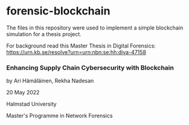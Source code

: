 # forensic-blockchain

The files in this repository were used to implement a simple blockchain simulation for a thesis project.

For background read this Master Thesis in Digital Forensics:
https://urn.kb.se/resolve?urn=urn:nbn:se:hh:diva-47158

### Enhancing Supply Chain Cybersecurity with Blockchain

by Ari Hämäläinen, Rekha Nadesan

20 May 2022

Halmstad University

Master's Programme in Network Forensics
